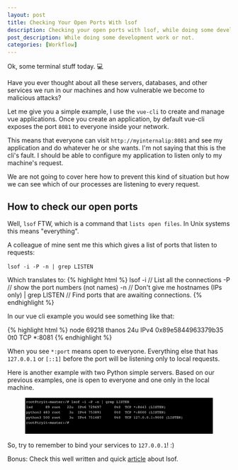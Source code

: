 ```yaml
---
layout: post
title: Checking Your Open Ports With lsof
description: Checking your open ports with lsof, while doing some development work or not.
post_description: While doing some development work or not.
categories: [Workflow]
---
```


Ok, some terminal stuff today. 💻

Have you ever thought about all these servers, databases, and other services we run in our machines and how vulnerable we become to malicious attacks?

Let me give you a simple example, I use the `vue-cli` to create and manage vue applications. Once you create an application, by default vue-cli exposes the port `8081` to everyone inside your network.

This means that everyone can visit `http://myinternalip:8081` and see my application and do whatever he or she wants. I'm not saying that this is the cli's fault. I should be able to configure my application to listen only to my machine's request.

We are not going to cover here how to prevent this kind of situation but how we can see which of our processes are listening to every request.

## How to check our open ports

Well, `lsof` FTW, which is a command that `lists open files`. In Unix systems this means "everything".

A colleague of mine sent me this which gives a list of ports that listen to requests:

`lsof -i -P -n | grep LISTEN`

Which translates to:
{% highlight html %}
lsof -i // List all the connections
-P // show the port numbers (not names)
-n // Don't give me hostnames (IPs only)
| grep LISTEN // Find ports that are awaiting connections.
{% endhighlight %}

In our vue cli example you would see something like that:

{% highlight html %}
node 69218 thanos 24u IPv4 0x89e5844963379b35 0t0 TCP \*:8081
{% endhighlight %}

When you see `*:port` means open to everyone. Everything else that has `127.0.0.1` or `[::1]` before the port will be listening only to local requests.

Here is another example with two Python simple servers. Based on our previous examples, one is open to everyone and one only in the local machine.

<figure>
  <a href="/public/terminal.png"><img src="/public/terminal.png" border="0" alt="lsof example"></a>
</figure>

So, try to remember to bind your services to `127.0.0.1`! :)

Bonus: Check this well written and quick [article](https://danielmiessler.com/study/lsof/) about lsof.
